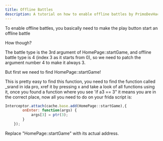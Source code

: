 ```yaml
---
title: Offline Battles
description: A tutorial on how to enable offline battles by PrimoDevHacc
---
```


To enable offline battles, you basically need to make the play button start an offline battle

How though?

The battle type is the 3rd argument of HomePage::startGame, and offline battle type is 4 (index 3 as it starts from 0), so we need to patch the argument number 4 to make it always 3.

But first we need to find HomePage::startGame!

This is pretty easy to find this function, you need to find the function called _srand in ida pro, xref it by pressing x and take a look of all functions using it, once you found a function where you see
'if a3 == 3" it means you are in the correct place, now all you need to do on your frida script is:


```js
Interceptor.attach(cache.base.add(HomePage::startGame),{
        onEnter: function(args) {
            args[3] = ptr(3);
        }
    });
```

Replace "HomePage::startGame" with its actual address.
